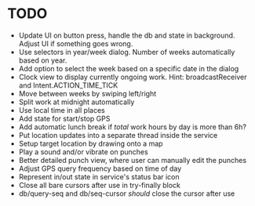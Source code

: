 # TODO

* Update UI on button press, handle the db and state in background. Adjust UI if something goes wrong.
* Use selectors in year/week dialog. Number of weeks automatically based on year.
* Add option to select the week based on a specific date in the dialog
* Clock view to display currently ongoing work. Hint: broadcastReceiver and Intent.ACTION_TIME_TICK
* Move between weeks by swiping left/right
* Split work at midnight automatically
* Use local time in all places
* Add state for start/stop GPS
* Add automatic lunch break if _total_ work hours by day is more than 6h?
* Put location updates into a separate thread inside the service
* Setup target location by drawing onto a map
* Play a sound and/or vibrate on punches
* Better detailed punch view, where user can manually edit the punches
* Adjust GPS query frequency based on time of day
* Represent in/out state in service's status bar icon
* Close all bare cursors after use in try-finally block
* db/query-seq and db/seq-cursor _should_ close the cursor after use
